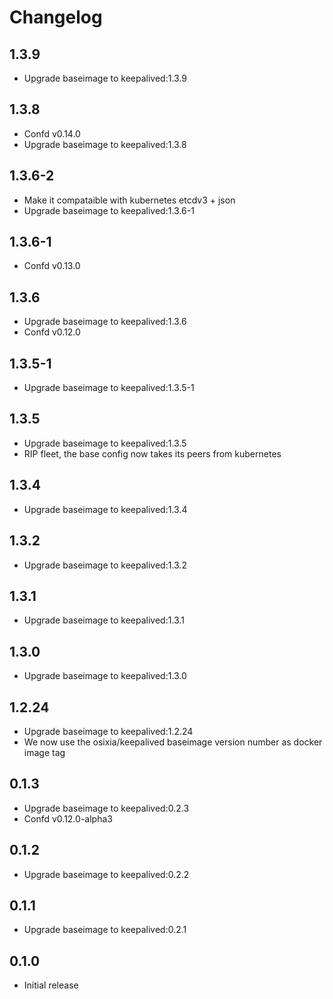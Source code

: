 # Changelog

## 1.3.9
  - Upgrade baseimage to keepalived:1.3.9

## 1.3.8
  - Confd v0.14.0
  - Upgrade baseimage to keepalived:1.3.8

## 1.3.6-2
  - Make it compataible with kubernetes etcdv3 + json
  - Upgrade baseimage to keepalived:1.3.6-1

## 1.3.6-1
  - Confd v0.13.0

## 1.3.6
  - Upgrade baseimage to keepalived:1.3.6
  - Confd v0.12.0

## 1.3.5-1
  - Upgrade baseimage to keepalived:1.3.5-1

## 1.3.5
  - Upgrade baseimage to keepalived:1.3.5
  - RIP fleet, the base config now takes its peers from kubernetes

## 1.3.4
  - Upgrade baseimage to keepalived:1.3.4

## 1.3.2
  - Upgrade baseimage to keepalived:1.3.2

## 1.3.1
  - Upgrade baseimage to keepalived:1.3.1

## 1.3.0
  - Upgrade baseimage to keepalived:1.3.0

## 1.2.24
  - Upgrade baseimage to keepalived:1.2.24
  - We now use the osixia/keepalived baseimage version number as docker image tag

## 0.1.3
  - Upgrade baseimage to keepalived:0.2.3
  - Confd v0.12.0-alpha3

## 0.1.2
  - Upgrade baseimage to keepalived:0.2.2

## 0.1.1
  - Upgrade baseimage to keepalived:0.2.1

## 0.1.0
  - Initial release
